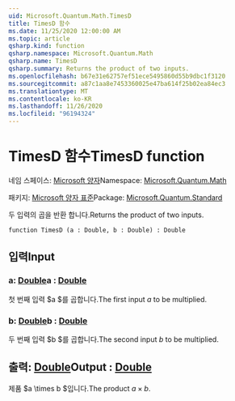 ```yaml
---
uid: Microsoft.Quantum.Math.TimesD
title: TimesD 함수
ms.date: 11/25/2020 12:00:00 AM
ms.topic: article
qsharp.kind: function
qsharp.namespace: Microsoft.Quantum.Math
qsharp.name: TimesD
qsharp.summary: Returns the product of two inputs.
ms.openlocfilehash: b67e31e62757ef51ece5495860d55b9dbc1f3120
ms.sourcegitcommit: a87c1aa8e7453360025e47ba614f25b02ea84ec3
ms.translationtype: MT
ms.contentlocale: ko-KR
ms.lasthandoff: 11/26/2020
ms.locfileid: "96194324"
---
```

# <a name="timesd-function"></a><span data-ttu-id="4d2f0-102">TimesD 함수</span><span class="sxs-lookup"><span data-stu-id="4d2f0-102">TimesD function</span></span>

<span data-ttu-id="4d2f0-103">네임 스페이스: [Microsoft 양자](xref:Microsoft.Quantum.Math)</span><span class="sxs-lookup"><span data-stu-id="4d2f0-103">Namespace: [Microsoft.Quantum.Math](xref:Microsoft.Quantum.Math)</span></span>

<span data-ttu-id="4d2f0-104">패키지: [Microsoft 양자 표준](https://nuget.org/packages/Microsoft.Quantum.Standard)</span><span class="sxs-lookup"><span data-stu-id="4d2f0-104">Package: [Microsoft.Quantum.Standard](https://nuget.org/packages/Microsoft.Quantum.Standard)</span></span>


<span data-ttu-id="4d2f0-105">두 입력의 곱을 반환 합니다.</span><span class="sxs-lookup"><span data-stu-id="4d2f0-105">Returns the product of two inputs.</span></span>

```qsharp
function TimesD (a : Double, b : Double) : Double
```


## <a name="input"></a><span data-ttu-id="4d2f0-106">입력</span><span class="sxs-lookup"><span data-stu-id="4d2f0-106">Input</span></span>

### <a name="a--double"></a><span data-ttu-id="4d2f0-107">a: [Double](xref:microsoft.quantum.lang-ref.double)</span><span class="sxs-lookup"><span data-stu-id="4d2f0-107">a : [Double](xref:microsoft.quantum.lang-ref.double)</span></span>

<span data-ttu-id="4d2f0-108">첫 번째 입력 $a $를 곱합니다.</span><span class="sxs-lookup"><span data-stu-id="4d2f0-108">The first input $a$ to be multiplied.</span></span>


### <a name="b--double"></a><span data-ttu-id="4d2f0-109">b: [Double](xref:microsoft.quantum.lang-ref.double)</span><span class="sxs-lookup"><span data-stu-id="4d2f0-109">b : [Double](xref:microsoft.quantum.lang-ref.double)</span></span>

<span data-ttu-id="4d2f0-110">두 번째 입력 $b $를 곱합니다.</span><span class="sxs-lookup"><span data-stu-id="4d2f0-110">The second input $b$ to be multiplied.</span></span>



## <a name="output--double"></a><span data-ttu-id="4d2f0-111">출력: [Double](xref:microsoft.quantum.lang-ref.double)</span><span class="sxs-lookup"><span data-stu-id="4d2f0-111">Output : [Double](xref:microsoft.quantum.lang-ref.double)</span></span>

<span data-ttu-id="4d2f0-112">제품 $a \times b $입니다.</span><span class="sxs-lookup"><span data-stu-id="4d2f0-112">The product $a \times b$.</span></span>
